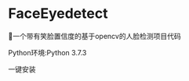 # FaceEyedetect

🐼一个带有笑脸置信度的基于opencv的人脸检测项目代码

Python环境:Python 3.7.3

一键安装

```pip install -r requirements.txt
